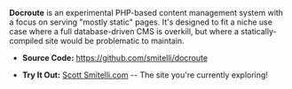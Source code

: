 **Docroute** is an experimental PHP-based content management system with a focus on serving "mostly static" pages. It's designed to fit a niche use case where a full database-driven CMS is overkill, but where a statically-compiled site would be problematic to maintain.

* **Source Code:** <https://github.com/smitelli/docroute>

* **Try It Out:** [Scott Smitelli.com](http://www.scottsmitelli.com/) -- The site you're currently exploring!

